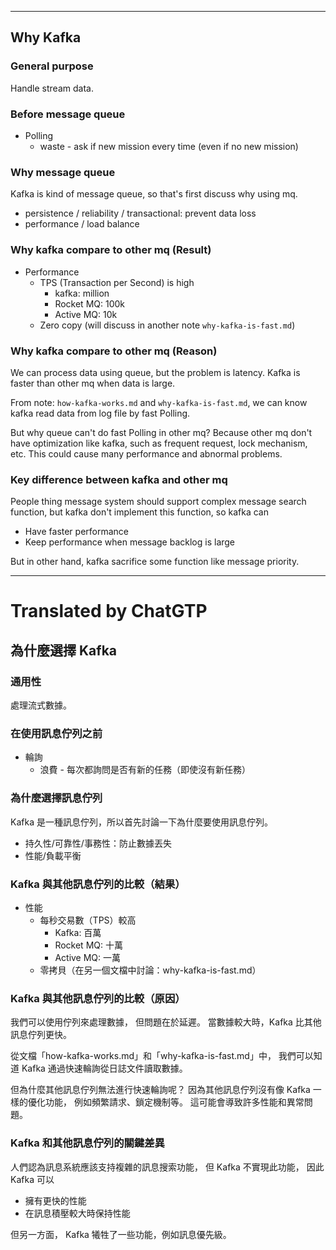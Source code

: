 <!--HugoNoteFlag-->

---

## Why Kafka

### General purpose

Handle stream data.

### Before message queue

* Polling
  * waste - ask if new mission every time (even if no new mission)

### Why message queue

Kafka is kind of message queue, so that's first discuss why using mq.

* persistence / reliability / transactional: prevent data loss
* performance / load balance

### Why kafka compare to other mq (Result)

* Performance
  * TPS (Transaction per Second) is high
    *  kafka: million
    *  Rocket MQ: 100k
    *  Active MQ: 10k
  * Zero copy (will discuss in another note `why-kafka-is-fast.md`)

### Why kafka compare to other mq (Reason)

We can process data using queue,
but the problem is latency.
Kafka is faster than other mq when data is large.

From note: `how-kafka-works.md` and `why-kafka-is-fast.md`,
we can know kafka read data from log file by fast Polling.

But why queue can't do fast Polling in other mq?
Because other mq don't have optimization like kafka,
such as frequent request, lock mechanism, etc.
This could cause many performance and abnormal problems.

### Key difference between kafka and other mq

People thing message system should support complex message search function,
but kafka don't implement this function,
so kafka can
* Have faster performance
* Keep performance when message backlog is large

But in other hand, 
kafka sacrifice some function like message priority.

---

<!--HugoNoteZhFlag-->

# Translated by ChatGTP

## 為什麼選擇 Kafka

### 通用性

處理流式數據。

### 在使用訊息佇列之前

* 輪詢
  * 浪費 - 每次都詢問是否有新的任務（即使沒有新任務）

### 為什麼選擇訊息佇列

Kafka 是一種訊息佇列，所以首先討論一下為什麼要使用訊息佇列。

* 持久性/可靠性/事務性：防止數據丟失
* 性能/負載平衡

### Kafka 與其他訊息佇列的比較（結果）

* 性能
  * 每秒交易數（TPS）較高
    * Kafka: 百萬
    * Rocket MQ: 十萬
    * Active MQ: 一萬
  * 零拷貝（在另一個文檔中討論：why-kafka-is-fast.md）

### Kafka 與其他訊息佇列的比較（原因）

我們可以使用佇列來處理數據，
但問題在於延遲。
當數據較大時，Kafka 比其他訊息佇列更快。

從文檔「how-kafka-works.md」和「why-kafka-is-fast.md」中，
我們可以知道 Kafka 通過快速輪詢從日誌文件讀取數據。

但為什麼其他訊息佇列無法進行快速輪詢呢？
因為其他訊息佇列沒有像 Kafka 一樣的優化功能，
例如頻繁請求、鎖定機制等。
這可能會導致許多性能和異常問題。

### Kafka 和其他訊息佇列的關鍵差異

人們認為訊息系統應該支持複雜的訊息搜索功能，
但 Kafka 不實現此功能，
因此 Kafka 可以
* 擁有更快的性能
* 在訊息積壓較大時保持性能

但另一方面，
Kafka 犧牲了一些功能，例如訊息優先級。